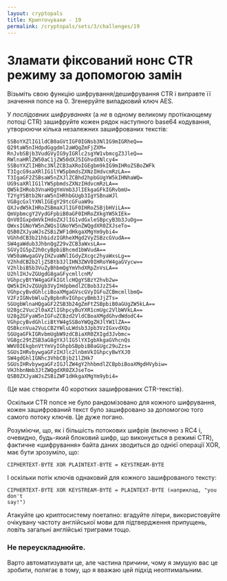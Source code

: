 ```yaml
---
layout: cryptopals
title: Крипточуваки - 19
permalink: /cryptopals/sets/3/challenges/19
---
```


# Зламати фіксований нонс CTR режиму за допомогою замін

Візьміть свою функцію шифрування/дешифрування CTR і виправте її значення nonce на 0. Згенеруйте випадковий ключ AES.

У *послідовних шифруваннях* (а *не* в одному великому протікающему потоці CTR) зашифруйте кожен рядок наступного base64 кодування, утворюючи кілька незалежних зашифрованих текстів:

```
SSBoYXZlIG1ldCB0aGVtIGF0IGNsb3NlIG9mIGRheQ==
Q29taW5nIHdpdGggdml2aWQgZmFjZXM=
RnJvbSBjb3VudGVyIG9yIGRlc2sgYW1vbmcgZ3JleQ==
RWlnaHRlZW50aC1jZW50dXJ5IGhvdXNlcy4=
SSBoYXZlIHBhc3NlZCB3aXRoIGEgbm9kIG9mIHRoZSBoZWFk
T3IgcG9saXRlIG1lYW5pbmdsZXNzIHdvcmRzLA==
T3IgaGF2ZSBsaW5nZXJlZCBhd2hpbGUgYW5kIHNhaWQ=
UG9saXRlIG1lYW5pbmdsZXNzIHdvcmRzLA==
QW5kIHRob3VnaHQgYmVmb3JlIEkgaGFkIGRvbmU=
T2YgYSBtb2NraW5nIHRhbGUgb3IgYSBnaWJl
VG8gcGxlYXNlIGEgY29tcGFuaW9u
QXJvdW5kIHRoZSBmaXJlIGF0IHRoZSBjbHViLA==
QmVpbmcgY2VydGFpbiB0aGF0IHRoZXkgYW5kIEk=
QnV0IGxpdmVkIHdoZXJlIG1vdGxleSBpcyB3b3JuOg==
QWxsIGNoYW5nZWQsIGNoYW5nZWQgdXR0ZXJseTo=
QSB0ZXJyaWJsZSBiZWF1dHkgaXMgYm9ybi4=
VGhhdCB3b21hbidzIGRheXMgd2VyZSBzcGVudA==
SW4gaWdub3JhbnQgZ29vZCB3aWxsLA==
SGVyIG5pZ2h0cyBpbiBhcmd1bWVudA==
VW50aWwgaGVyIHZvaWNlIGdyZXcgc2hyaWxsLg==
V2hhdCB2b2ljZSBtb3JlIHN3ZWV0IHRoYW4gaGVycw==
V2hlbiB5b3VuZyBhbmQgYmVhdXRpZnVsLA==
U2hlIHJvZGUgdG8gaGFycmllcnM/
VGhpcyBtYW4gaGFkIGtlcHQgYSBzY2hvb2w=
QW5kIHJvZGUgb3VyIHdpbmdlZCBob3JzZS4=
VGhpcyBvdGhlciBoaXMgaGVscGVyIGFuZCBmcmllbmQ=
V2FzIGNvbWluZyBpbnRvIGhpcyBmb3JjZTs=
SGUgbWlnaHQgaGF2ZSB3b24gZmFtZSBpbiB0aGUgZW5kLA==
U28gc2Vuc2l0aXZlIGhpcyBuYXR1cmUgc2VlbWVkLA==
U28gZGFyaW5nIGFuZCBzd2VldCBoaXMgdGhvdWdodC4=
VGhpcyBvdGhlciBtYW4gSSBoYWQgZHJlYW1lZA==
QSBkcnVua2VuLCB2YWluLWdsb3Jpb3VzIGxvdXQu
SGUgaGFkIGRvbmUgbW9zdCBiaXR0ZXIgd3Jvbmc=
VG8gc29tZSB3aG8gYXJlIG5lYXIgbXkgaGVhcnQs
WWV0IEkgbnVtYmVyIGhpbSBpbiB0aGUgc29uZzs=
SGUsIHRvbywgaGFzIHJlc2lnbmVkIGhpcyBwYXJ0
SW4gdGhlIGNhc3VhbCBjb21lZHk7
SGUsIHRvbywgaGFzIGJlZW4gY2hhbmdlZCBpbiBoaXMgdHVybiw=
VHJhbnNmb3JtZWQgdXR0ZXJseTo=
QSB0ZXJyaWJsZSBiZWF1dHkgaXMgYm9ybi4=
```

(Це має створити 40 коротких зашифрованих CTR-текстів).

Оскільки CTR nonce не було рандомізовано для кожного шифрування, кожен зашифрований текст було зашифровано за допомогою того самого потоку ключів. Це дуже погано.

Розуміючи, що, як і більшість потокових шифрів (включно з RC4 і, очевидно, будь-який блоковий шифр, що виконується в режимі CTR), фактичне «шифрування» байта даних зводиться до однієї операції XOR, має бути зрозуміло, що:

```
CIPHERTEXT-BYTE XOR PLAINTEXT-BYTE = KEYSTREAM-BYTE
```

І оскільки потік ключів однаковий для кожного зашифрованого тексту:

```
CIPHERTEXT-BYTE XOR KEYSTREAM-BYTE = PLAINTEXT-BYTE (наприклад, "you don't
say!")
```

Атакуйте цю криптосистему поетапно: вгадуйте літери, використовуйте очікувану частоту англійської мови для підтвердження припущень, ловіть загальні англійські триграми тощо.

<div class="panel panel-warning">
  <div class="panel-heading">
    <h3 class="panel-title">Не переускладнюйте.</h3>
  </div>
  <div class="panel-body">
    <p>
      Варто автоматизувати це, але частина причини, чому я змушую вас це зробити, полягає в тому, що я вважаю цей підхід неоптимальним.
    </p>
  </div>
</div>
